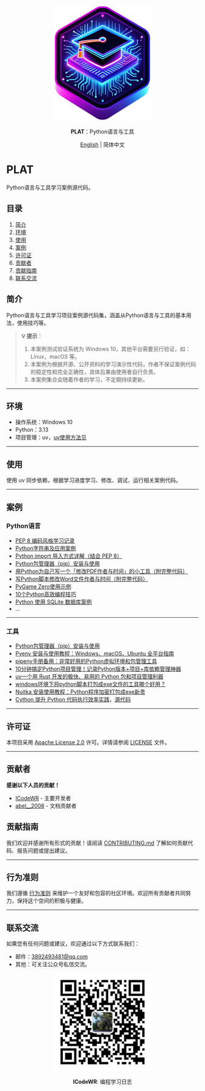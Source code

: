 <div align="center">
  <img src="../../assets/logo.png" width=256></img>
<p><strong>PLAT</strong>：Python语言与工具</p>

[English](README.md) | 简体中文
</div>


# PLAT

Python语言与工具学习案例源代码。

## 目录

1. [简介](#简介)
3. [环境](#环境)
4. [使用](#使用)
2. [案例](#案例)
6. [许可证](#许可证)
5. [贡献者](#贡献者)
5. [贡献指南](#贡献指南)
7. [联系交流](#联系交流)

## 简介

Python语言与工具学习项目案例源代码集，涵盖从Python语言与工具的基本用法，使用技巧等。

>**💡 提示**：
>1. 本案例测试验证系统为 Windows 10，其他平台需要另行验证，如：Linux，macOS 等。
>2. 本案例为根据开源、公开资料的学习演示性代码，作者不保证案例代码的稳定性和完全正确性，具体后果由使用者自行负责。
>3. 本案例集合会随着作者的学习，不定期持续更新。

---

## 环境

- 操作系统：Windows 10
- Python：3.13
- 项目管理：uv，[uv使用方法见](https://mp.weixin.qq.com/s/ntCupZohe9TDpmDBo3MsYg)

---

## 使用

使用 uv 同步依赖，根据学习进度学习、修改、调试、运行相关案例代码。

---

## 案例
### Python语言
- [PEP 8 编码风格学习记录](https://mp.weixin.qq.com/s/chQKg8zmz_USLNlnkc1-3g)
- [Python字符串及应用案例](https://mp.weixin.qq.com/s/_Sw0JdCGkv8z5oD211T5ag)
- [Python import 导入方式详解（结合 PEP 8）](https://mp.weixin.qq.com/s/at04vKr8a3Li20fJN_WviQ)
- [Python包管理器（pip）安装与使用](https://mp.weixin.qq.com/s/C0e5eht2LmiWgin6NpmEOA)
- [用Python为自己写一个「修改PDF作者与时间」的小工具（附完整代码）](https://mp.weixin.qq.com/s/jltUa1p6pyZss88DQVl5fA)
- [写Python脚本修改Word文件作者与时间（附完整代码）](https://mp.weixin.qq.com/s/iVmyK3XVQ8v9YsI6BI6ySA)
- [PyGame Zero使用示例](../PygameZeroEg/)
- [10个Python高效编程技巧](https://mp.weixin.qq.com/s/00q2Htdld5-_fwUVq7ZG9g)
- [Python 使用 SQLite 数据库案例](https://mp.weixin.qq.com/s/WBgSORs_asPRPQoSdZ4QoQ)
- ...

---

### 工具
- [Python包管理器（pip）安装与使用](https://mp.weixin.qq.com/s/C0e5eht2LmiWgin6NpmEOA)
- [Pyenv 安装与使用教程：Windows、macOS、Ubuntu 全平台指南](https://mp.weixin.qq.com/s/XCHxXFL2a2qRrW-X26Vwdw)
- [pipenv手册备用：非常好用的Python虚拟环境和包管理工具](https://mp.weixin.qq.com/s/Fn7Fm9bYePZsnVAA3rMhtQ)
- [10分钟搞定Python项目管理！记录Python版本+项目+库依赖管理神器](https://mp.weixin.qq.com/s/nG2bWO2uUWUyBeObf8A5lA)
- [uv一个用 Rust 开发的极快、易用的 Python 包和项目管理利器](https://mp.weixin.qq.com/s/ntCupZohe9TDpmDBo3MsYg)
- [windows环境下将python脚本打包成exe文件的工具哪个好用？](https://mp.weixin.qq.com/s/W2vUQEPmTTclVfdOyTL8JQ)
- [Nuitka 安装使用教程：Python程序加密打包成exe新贵](https://mp.weixin.qq.com/s/XWhX4Hw2LFPvBLPOJy5UGw)
- [Cython 提升 Python 代码执行效率实践](https://mp.weixin.qq.com/s/xw-N3HLhwOGpt27e8002Bg)，[源代码](./src/01-PLAT/CythonTest/)

---

## 许可证
本项目采用 [Apache License 2.0](LICENSE) 许可。详情请参阅 [LICENSE](LICENSE) 文件。

---

## 贡献者
**感谢以下人员的贡献！**
- [ICodeWR](https://gitcode.com/ICodeWR) - 主要开发者
- [abel__2008](https://gitcode.com/abel__2008) - 文档贡献者

## 贡献指南
我们欢迎并感谢所有形式的贡献！请阅读 [CONTRIBUTING.md](../../CONTRIBUTING.md) 了解如何贡献代码、报告问题或提出建议。

---

## 行为准则
我们遵循 [行为准则](../../CODE_OF_CONDUCT.md) 来维护一个友好和包容的社区环境。欢迎所有贡献者共同努力，保持这个空间的积极与健康。

---

## 联系交流
如果您有任何问题或建议，欢迎通过以下方式联系我们：
- 邮件：3892493481@qq.com
- 其他：可关注公众号私信交流。

<div align="center">
  <img src="../../assets/ICodeWR.jpg" width=256></img>
  <p><strong>ICodeWR</strong>: 编程学习日志 </p>
</div>
